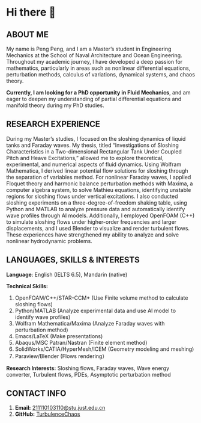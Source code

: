 # Hi there 👋

<!--
**TurbulenceChaos/TurbulenceChaos** is a ✨ _special_ ✨ repository because its `README.md` (this file) appears on your GitHub profile.

Here are some ideas to get you started:

- 🔭 I’m currently working on ...
- 🌱 I’m currently learning ...
- 👯 I’m looking to collaborate on ...
- 🤔 I’m looking for help with ...
- 💬 Ask me about ...
- 📫 How to reach me: ...
- 😄 Pronouns: ...
- ⚡ Fun fact: ...
-->

## ABOUT ME
My name is Peng Peng, and I am a Master’s student in Engineering Mechanics at the School of Naval Architecture and Ocean Engineering. Throughout my academic journey, I have developed a deep passion for mathematics, particularly in areas such as nonlinear differential equations, perturbation methods, calculus of variations, dynamical systems, and chaos theory.

**Currently, I am looking for a PhD opportunity in Fluid Mechanics**, and am eager to deepen my understanding of partial differential equations and manifold theory during my PhD studies.

## RESEARCH EXPERIENCE
During my Master’s studies, I focused on the sloshing dynamics of liquid tanks and Faraday waves. My thesis, titled “Investigations of Sloshing Characteristics in a Two-dimensional Rectangular Tank Under Coupled Pitch and Heave Excitations,” allowed me to explore theoretical, experimental, and numerical aspects of fluid dynamics. Using Wolfram Mathematica, I derived linear potential flow solutions for sloshing through the separation of variables method. For nonlinear Faraday waves, I applied Floquet theory and harmonic balance perturbation methods with Maxima, a computer algebra system, to solve Mathieu equations, identifying unstable regions for sloshing flows under vertical excitations. I also conducted sloshing experiments on a three-degree-of-freedom shaking table, using Python and MATLAB to analyze pressure data and automatically identify wave profiles through AI models. Additionally, I employed OpenFOAM (C++) to simulate sloshing flows under higher-order frequencies and larger displacements, and I used Blender to visualize and render turbulent flows. These experiences have strengthened my ability to analyze and solve nonlinear hydrodynamic problems.

## LANGUAGES, SKILLS & INTERESTS
**Language**: English (IELTS 6.5), Mandarin (native)

**Technical Skills:**
1. OpenFOAM/C++/STAR-CCM+ (Use Finite volume method to calculate sloshing flows)
2. Python/MATLAB (Analyze experimental data and use AI model to identify wave profiles)
3. Wolfram Mathematica/Maxima (Analyze Faraday waves with perturbation method)
4. Emacs/LaTeX (Make presentations)
5. Abaqus/MSC Patran/Nastran (Finite element method)
6. SolidWorks/CATIA/HyperMesh/ICEM (Geometry modeling and meshing)
7. Paraview/Blender (Flows rendering）

**Research Interests:** Sloshing flows, Faraday waves, Wave energy converter, Turbulent flows, PDEs, Asymptotic perturbation method

## CONTACT INFO
 1. **Email:** [211110103110@stu.just.edu.cn](mailto:211110103110@stu.just.edu.cn)
 2. **GitHub:** [TurbulenceChaos](https://github.com/TurbulenceChaos)
